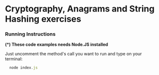 # Cryptography, Anagrams and String Hashing exercises

### Running Instructions

**(\*) These code examples needs Node.JS installed**

Just uncomment the method's call you want to run and type on your terminal:
```js
  node index.js
```
